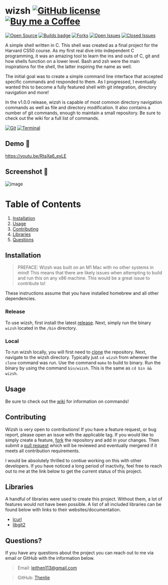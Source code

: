 # wizsh [![GitHub license](https://img.shields.io/github/license/Naereen/StrapDown.js.svg)](https://github.com/Thenlie/wizsh/blob/main/LICENSE) [![Buy me a Coffee](https://badgen.net/badge/icon/buymeacoffee?icon=buymeacoffee&label&color=purple)](https://www.buymeacoffee.com/leithen)


[![Open Source](https://badges.frapsoft.com/os/v1/open-source.svg?v=103)](https://opensource.org/)
[![Builds badge](https://github.com/thenlie/wizsh/actions/workflows/makefile.yml/badge.svg)](https://github.com/Thenlie/wizsh/actions/)
[![Forks](https://img.shields.io/github/forks/Thenlie/wizsh)]()
[![Open Issues](https://img.shields.io/github/issues/Thenlie/wizsh)](https://github.com/Thenlie/wizsh/issues?q=is%3Aopen+is%3Aissue)
[![Closed Issues](https://img.shields.io/github/issues-closed/thenlie/wizsh?color=yellow)](https://github.com/Thenlie/wizsh/issues?q=is%3Aissue+is%3Aclosed)

A simple shell written in C. This shell was created as a final project for the Harvard CS50 course. As my first real dive into independent C programming, it was an amazing tool to learn the ins and outs of C, git and how shells function on a lower level. Bash and zsh were the main inspirations for the shell, the latter inspiring the name as well. 

The initial goal was to create a simple command line interface that accepted specific commands and responded to them. As I progressed, I eventually wanted this to become a fully featured shell with git integration, directory navigation and more! 

In the v1.0.0 release, wizsh is capable of most common directory navigation commands as well as file and directory modification. It also contains a number of git commands, enough to maintain a small repository. Be sure to check out the wiki for a full list of commands.

[![Git](https://badgen.net/badge/icon/git?icon=git&label&color=orange)](https://git-scm.com/)
[![Terminal](https://badgen.net/badge/icon/terminal?icon=terminal&label)]()

## Demo 🎥

https://youtu.be/RtaXa6_exLE

## Screenshot 📸

![image](https://user-images.githubusercontent.com/41388783/197922238-59cd24e7-ed90-447e-8565-64c83c485cbf.png)


# Table of Contents

1. [Installation](#installation)
2. [Usage](#usage)
3. [Contributing](#contributing)
4. [Libraries](#libraries)
5. [Questions](#questions)

## Installation

> PREFACE: Wizsh was built on an M1 Mac with no other systems in mind! This means that there are likely issues when attempting to build and run this on any x86 machine. This would be a great issue to contribute to!  

These instructions assume that you have installed homebrew and all other dependencies. 

### Release

To use wizsh, first install the latest [release](https://github.com/Thenlie/wizsh/releases).
Next, simply run the binary `wizsh` located in the `/bin` directory. 

### Local

To run wizsh locally, you will first need to [clone](https://docs.github.com/en/repositories/creating-and-managing-repositories/cloning-a-repository) the repository. 
Next, navigate to the wizsh directory. Typically just `cd wizsh` from wherever the `clone` command was run.
Use the command `make` to build to binary. 
Run the binary by using the command `bin/wizsh`. This is the same as `cd bin && wizsh`.

## Usage

Be sure to check out the [wiki](https://github.com/Thenlie/wizsh/wiki) for information on commands!

## Contributing

Wizsh is very open to contributions! If you have a feature request, or bug report, please open an issue with the applicable tag. If you would like to simply create a feature, [fork](https://docs.github.com/en/pull-requests/collaborating-with-pull-requests/working-with-forks/about-forks) the repository and add in your changes. Then submit a [pull request](https://docs.github.com/en/pull-requests/collaborating-with-pull-requests/proposing-changes-to-your-work-with-pull-requests/about-pull-requests) which will be reviewed and eventually mergered if it meets all contribution requirements. 

I would be absolutely thrilled to contiue working on this with other developers. If you have noticed a long period of inactivity, feel free to reach out to me at the link below to get the current status of this project. 

## Libraries

A handful of libraries were used to create this project. Without them, a lot of features would not have been possible. A list of all included libraries can be found below with links to their websites/documentation. 

- [lcurl](https://curl.se/libcurl/)
- [libgit2](https://libgit2.org/)

## Questions?

If you have any questions about the project you can reach out to me via email or GitHub with the information below. 

>Email: leithen113@gmail.com 

>GitHub: [Thenlie](https://github.com/Thenlie)
